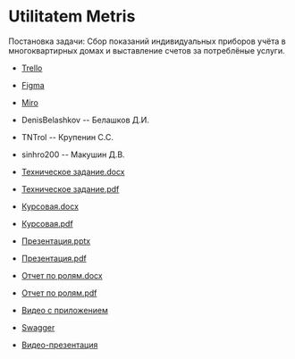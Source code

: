 # Utilitatem Metris

Постановка задачи: Сбор показаний индивидуальных приборов учёта в многоквартирных домах и выставление счетов за потреблёные услуги.

* [Trello](https://trello.com/b/mcUOrpEi/utilitatem-metris)
* [Figma](https://www.figma.com/file/mhi5Vke0fMBMlAdefDf0AT/Utilitatem-Metris)
* [Miro](https://miro.com/app/board/o9J_lQHNvww=/)

* DenisBelashkov -- Белашков Д.И.
* TNTrol -- Крупенин С.С.
* sinhro200 -- Макушин Д.В.

* [Техническое задание.docx](https://github.com/DenisBelashkov/UtilitatemMetris/blob/main/%D0%94%D0%BE%D0%BA%D1%83%D0%BC%D0%B5%D0%BD%D1%82%D0%B0%D1%86%D0%B8%D1%8F/%D0%A2%D0%B5%D1%85%D0%BD%D0%B8%D1%87%D0%B5%D1%81%D0%BA%D0%BE%D0%B5%20%D0%B7%D0%B0%D0%B4%D0%B0%D0%BD%D0%B8%D0%B5.docx)
* [Техническое задание.pdf](https://github.com/DenisBelashkov/UtilitatemMetris/blob/main/%D0%94%D0%BE%D0%BA%D1%83%D0%BC%D0%B5%D0%BD%D1%82%D0%B0%D1%86%D0%B8%D1%8F/%D0%A2%D0%B5%D1%85%D0%BD%D0%B8%D1%87%D0%B5%D1%81%D0%BA%D0%BE%D0%B5%20%D0%B7%D0%B0%D0%B4%D0%B0%D0%BD%D0%B8%D0%B5.pdf)
* [Курсовая.docx](https://github.com/DenisBelashkov/UtilitatemMetris/blob/main/%D0%94%D0%BE%D0%BA%D1%83%D0%BC%D0%B5%D0%BD%D1%82%D0%B0%D1%86%D0%B8%D1%8F/%D0%9A%D1%83%D1%80%D1%81%D0%BE%D0%B2%D0%B0%D1%8F.docx)
* [Курсовая.pdf](https://github.com/DenisBelashkov/UtilitatemMetris/blob/main/%D0%94%D0%BE%D0%BA%D1%83%D0%BC%D0%B5%D0%BD%D1%82%D0%B0%D1%86%D0%B8%D1%8F/%D0%9A%D1%83%D1%80%D1%81%D0%BE%D0%B2%D0%B0%D1%8F.pdf)
* [Презентация.pptx](https://github.com/DenisBelashkov/UtilitatemMetris/blob/main/%D0%94%D0%BE%D0%BA%D1%83%D0%BC%D0%B5%D0%BD%D1%82%D0%B0%D1%86%D0%B8%D1%8F/Utilitatem%20Metris.pptx)
* [Презентация.pdf](https://github.com/DenisBelashkov/UtilitatemMetris/blob/main/%D0%94%D0%BE%D0%BA%D1%83%D0%BC%D0%B5%D0%BD%D1%82%D0%B0%D1%86%D0%B8%D1%8F/Utilitatem%20Metris.pdf)
* [Отчет по ролям.docx](https://github.com/DenisBelashkov/UtilitatemMetris/blob/main/%D0%94%D0%BE%D0%BA%D1%83%D0%BC%D0%B5%D0%BD%D1%82%D0%B0%D1%86%D0%B8%D1%8F/%D0%9E%D1%82%D1%87%D0%B5%D1%82%20%D0%BF%D0%BE%20%D1%80%D0%BE%D0%BB%D1%8F%D0%BC.docx)
* [Отчет по ролям.pdf](https://github.com/DenisBelashkov/UtilitatemMetris/blob/main/%D0%94%D0%BE%D0%BA%D1%83%D0%BC%D0%B5%D0%BD%D1%82%D0%B0%D1%86%D0%B8%D1%8F/%D0%9E%D1%82%D1%87%D0%B5%D1%82%20%D0%BF%D0%BE%20%D1%80%D0%BE%D0%BB%D1%8F%D0%BC.pdf)
* [Видео с приложением](https://disk.yandex.ru/d/BcJjGJPMUeM7pw/video/111.mp4)
* [Swagger](https://app.swaggerhub.com/apis/sinhro200/UtilitatemMetris/1.0.0#/LoginUser)
* [Видео-презентация](https://drive.google.com/file/d/1FUq0CboJd4siBIqtpqBD7zPsWbPFqKH-/view?usp=sharing)
